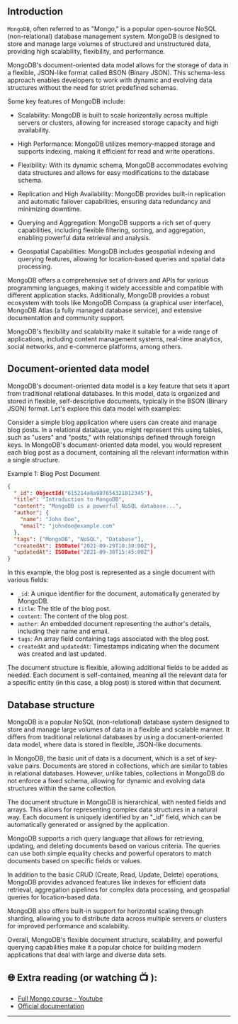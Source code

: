 ## Introduction

`MongoDB`, often referred to as "Mongo," is a popular open-source NoSQL (non-relational) database management system. MongoDB is designed to store and manage large volumes of structured and unstructured data, providing high scalability, flexibility, and performance.

MongoDB's document-oriented data model allows for the storage of data in a flexible, JSON-like format called BSON (Binary JSON). This schema-less approach enables developers to work with dynamic and evolving data structures without the need for strict predefined schemas.

Some key features of MongoDB include:

  - Scalability: MongoDB is built to scale horizontally across multiple servers or clusters, allowing for increased storage capacity and high 
    availability.

  - High Performance: MongoDB utilizes memory-mapped storage and supports indexing, making it efficient for read and write operations.

  - Flexibility: With its dynamic schema, MongoDB accommodates evolving data structures and allows for easy modifications to the database schema.

  - Replication and High Availability: MongoDB provides built-in replication and automatic failover capabilities, ensuring data redundancy and minimizing 
    downtime.

  - Querying and Aggregation: MongoDB supports a rich set of query capabilities, including flexible filtering, sorting, and aggregation, enabling 
    powerful data retrieval and analysis.

  - Geospatial Capabilities: MongoDB includes geospatial indexing and querying features, allowing for location-based queries and spatial data processing.

MongoDB offers a comprehensive set of drivers and APIs for various programming languages, making it widely accessible and compatible with different application stacks. Additionally, MongoDB provides a robust ecosystem with tools like MongoDB Compass (a graphical user interface), MongoDB Atlas (a fully managed database service), and extensive documentation and community support.

MongoDB's flexibility and scalability make it suitable for a wide range of applications, including content management systems, real-time analytics, social networks, and e-commerce platforms, among others.

## Document-oriented data model 

MongoDB's document-oriented data model is a key feature that sets it apart from traditional relational databases. In this model, data is organized and stored in flexible, self-descriptive documents, typically in the BSON (Binary JSON) format. Let's explore this data model with examples:

Consider a simple blog application where users can create and manage blog posts. In a relational database, you might represent this using tables, such as "users" and "posts," with relationships defined through foreign keys. In MongoDB's document-oriented data model, you would represent each blog post as a document, containing all the relevant information within a single structure.

Example 1: Blog Post Document

```json
{
  "_id": ObjectId("615214a8a987654321012345"),
  "title": "Introduction to MongoDB",
  "content": "MongoDB is a powerful NoSQL database...",
  "author": {
    "name": "John Doe",
    "email": "johndoe@example.com"
  },
  "tags": ["MongoDB", "NoSQL", "Database"],
  "createdAt": ISODate("2021-09-29T10:30:00Z"),
  "updatedAt": ISODate("2021-09-30T15:45:00Z")
}

```

In this example, the blog post is represented as a single document with various fields:

  - `_id`: A unique identifier for the document, automatically generated by MongoDB.
  - `title`: The title of the blog post.
  - `content`: The content of the blog post.
  - `author`: An embedded document representing the author's details, including their name and email.
  - `tags`: An array field containing tags associated with the blog post.
  - `createdAt` and `updatedAt`: Timestamps indicating when the document was created and last updated.

The document structure is flexible, allowing additional fields to be added as needed. Each document is self-contained, meaning all the relevant data for a specific entity (in this case, a blog post) is stored within that document.


## Database structure

MongoDB is a popular NoSQL (non-relational) database system designed to store and manage large volumes of data in a flexible and scalable manner. It differs from traditional relational databases by using a document-oriented data model, where data is stored in flexible, JSON-like documents.

In MongoDB, the basic unit of data is a document, which is a set of key-value pairs. Documents are stored in collections, which are similar to tables in relational databases. However, unlike tables, collections in MongoDB do not enforce a fixed schema, allowing for dynamic and evolving data structures within the same collection.

The document structure in MongoDB is hierarchical, with nested fields and arrays. This allows for representing complex data structures in a natural way. Each document is uniquely identified by an "_id" field, which can be automatically generated or assigned by the application.

MongoDB supports a rich query language that allows for retrieving, updating, and deleting documents based on various criteria. The queries can use both simple equality checks and powerful operators to match documents based on specific fields or values.

In addition to the basic CRUD (Create, Read, Update, Delete) operations, MongoDB provides advanced features like indexes for efficient data retrieval, aggregation pipelines for complex data processing, and geospatial queries for location-based data.

MongoDB also offers built-in support for horizontal scaling through sharding, allowing you to distribute data across multiple servers or clusters for improved performance and scalability.

Overall, MongoDB's flexible document structure, scalability, and powerful querying capabilities make it a popular choice for building modern applications that deal with large and diverse data sets.


## 🌐  Extra reading (or watching 📺 ):

* [Full Mongo course - Youtube](https://www.youtube.com/watch?v=c2M-rlkkT5o)
* [Official documentation](https://www.mongodb.com/docs/)
***